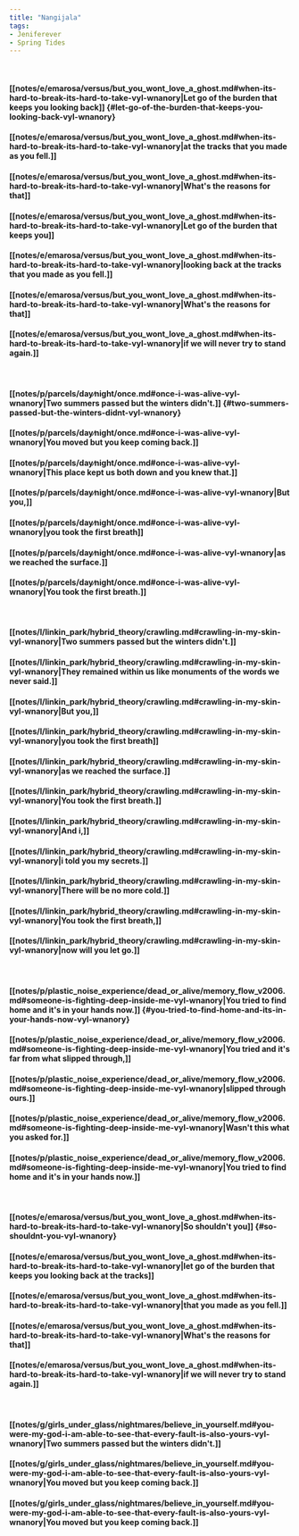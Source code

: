 ```yaml
---
title: "Nangijala"
tags:
- Jeniferever
- Spring Tides
---
```

&nbsp;
#### [[notes/e/emarosa/versus/but_you_wont_love_a_ghost.md#when-its-hard-to-break-its-hard-to-take-vyl-wnanory|Let go of the burden that keeps you looking back]] {#let-go-of-the-burden-that-keeps-you-looking-back-vyl-wnanory}
#### [[notes/e/emarosa/versus/but_you_wont_love_a_ghost.md#when-its-hard-to-break-its-hard-to-take-vyl-wnanory|at the tracks that you made as you fell.]]
#### [[notes/e/emarosa/versus/but_you_wont_love_a_ghost.md#when-its-hard-to-break-its-hard-to-take-vyl-wnanory|What's the reasons for that]]
#### [[notes/e/emarosa/versus/but_you_wont_love_a_ghost.md#when-its-hard-to-break-its-hard-to-take-vyl-wnanory|Let go of the burden that keeps you]]
#### [[notes/e/emarosa/versus/but_you_wont_love_a_ghost.md#when-its-hard-to-break-its-hard-to-take-vyl-wnanory|looking back at the tracks that you made as you fell.]]
#### [[notes/e/emarosa/versus/but_you_wont_love_a_ghost.md#when-its-hard-to-break-its-hard-to-take-vyl-wnanory|What's the reasons for that]]
#### [[notes/e/emarosa/versus/but_you_wont_love_a_ghost.md#when-its-hard-to-break-its-hard-to-take-vyl-wnanory|if we will never try to stand again.]]
&nbsp;
#### [[notes/p/parcels/day∕night/once.md#once-i-was-alive-vyl-wnanory|Two summers passed but the winters didn't.]] {#two-summers-passed-but-the-winters-didnt-vyl-wnanory}
#### [[notes/p/parcels/day∕night/once.md#once-i-was-alive-vyl-wnanory|You moved but you keep coming back.]]
#### [[notes/p/parcels/day∕night/once.md#once-i-was-alive-vyl-wnanory|This place kept us both down and you knew that.]]
#### [[notes/p/parcels/day∕night/once.md#once-i-was-alive-vyl-wnanory|But you,]]
#### [[notes/p/parcels/day∕night/once.md#once-i-was-alive-vyl-wnanory|you took the first breath]]
#### [[notes/p/parcels/day∕night/once.md#once-i-was-alive-vyl-wnanory|as we reached the surface.]]
#### [[notes/p/parcels/day∕night/once.md#once-i-was-alive-vyl-wnanory|You took the first breath.]]
&nbsp;
#### [[notes/l/linkin_park/hybrid_theory/crawling.md#crawling-in-my-skin-vyl-wnanory|Two summers passed but the winters didn't.]]
#### [[notes/l/linkin_park/hybrid_theory/crawling.md#crawling-in-my-skin-vyl-wnanory|They remained within us like monuments of the words we never said.]]
#### [[notes/l/linkin_park/hybrid_theory/crawling.md#crawling-in-my-skin-vyl-wnanory|But you,]]
#### [[notes/l/linkin_park/hybrid_theory/crawling.md#crawling-in-my-skin-vyl-wnanory|you took the first breath]]
#### [[notes/l/linkin_park/hybrid_theory/crawling.md#crawling-in-my-skin-vyl-wnanory|as we reached the surface.]]
#### [[notes/l/linkin_park/hybrid_theory/crawling.md#crawling-in-my-skin-vyl-wnanory|You took the first breath.]]
#### [[notes/l/linkin_park/hybrid_theory/crawling.md#crawling-in-my-skin-vyl-wnanory|And i,]]
#### [[notes/l/linkin_park/hybrid_theory/crawling.md#crawling-in-my-skin-vyl-wnanory|i told you my secrets.]]
#### [[notes/l/linkin_park/hybrid_theory/crawling.md#crawling-in-my-skin-vyl-wnanory|There will be no more cold.]]
#### [[notes/l/linkin_park/hybrid_theory/crawling.md#crawling-in-my-skin-vyl-wnanory|You took the first breath,]]
#### [[notes/l/linkin_park/hybrid_theory/crawling.md#crawling-in-my-skin-vyl-wnanory|now will you let go.]]
&nbsp;
#### [[notes/p/plastic_noise_experience/dead_or_alive/memory_flow_v2006.md#someone-is-fighting-deep-inside-me-vyl-wnanory|You tried to find home and it's in your hands now.]] {#you-tried-to-find-home-and-its-in-your-hands-now-vyl-wnanory}
#### [[notes/p/plastic_noise_experience/dead_or_alive/memory_flow_v2006.md#someone-is-fighting-deep-inside-me-vyl-wnanory|You tried and it's far from what slipped through,]]
#### [[notes/p/plastic_noise_experience/dead_or_alive/memory_flow_v2006.md#someone-is-fighting-deep-inside-me-vyl-wnanory|slipped through ours.]]
#### [[notes/p/plastic_noise_experience/dead_or_alive/memory_flow_v2006.md#someone-is-fighting-deep-inside-me-vyl-wnanory|Wasn't this what you asked for.]]
#### [[notes/p/plastic_noise_experience/dead_or_alive/memory_flow_v2006.md#someone-is-fighting-deep-inside-me-vyl-wnanory|You tried to find home and it's in your hands now.]]
&nbsp;
#### [[notes/e/emarosa/versus/but_you_wont_love_a_ghost.md#when-its-hard-to-break-its-hard-to-take-vyl-wnanory|So shouldn't you]] {#so-shouldnt-you-vyl-wnanory}
#### [[notes/e/emarosa/versus/but_you_wont_love_a_ghost.md#when-its-hard-to-break-its-hard-to-take-vyl-wnanory|let go of the burden that keeps you looking back at the tracks]]
#### [[notes/e/emarosa/versus/but_you_wont_love_a_ghost.md#when-its-hard-to-break-its-hard-to-take-vyl-wnanory|that you made as you fell.]]
#### [[notes/e/emarosa/versus/but_you_wont_love_a_ghost.md#when-its-hard-to-break-its-hard-to-take-vyl-wnanory|What's the reasons for that]]
#### [[notes/e/emarosa/versus/but_you_wont_love_a_ghost.md#when-its-hard-to-break-its-hard-to-take-vyl-wnanory|if we will never try to stand again.]]
&nbsp;
#### [[notes/g/girls_under_glass/nightmares/believe_in_yourself.md#you-were-my-god-i-am-able-to-see-that-every-fault-is-also-yours-vyl-wnanory|Two summers passed but the winters didn't.]]
#### [[notes/g/girls_under_glass/nightmares/believe_in_yourself.md#you-were-my-god-i-am-able-to-see-that-every-fault-is-also-yours-vyl-wnanory|You moved but you keep coming back.]]
#### [[notes/g/girls_under_glass/nightmares/believe_in_yourself.md#you-were-my-god-i-am-able-to-see-that-every-fault-is-also-yours-vyl-wnanory|You moved but you keep coming back.]]
